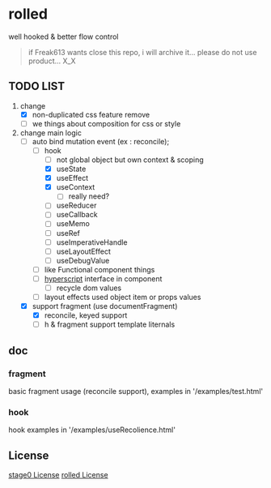 
# rolled
well hooked & better flow control
> if Freak613 wants close this repo, i will archive it...
> please do not use product... X_X

## TODO LIST

1. change
    - [x] non-duplicated css feature remove
    - [ ] we things about composition for css or style
2. change main logic
    - [ ] auto bind mutation event (ex : reconcile);
      - [ ] hook
        - [ ] not global object but own context & scoping
        - [x] useState
        - [x] useEffect
        - [x] useContext
          - [ ] really need?
        - [ ] useReducer
        - [ ] useCallback
        - [ ] useMemo
        - [ ] useRef
        - [ ] useImperativeHandle
        - [ ] useLayoutEffect
        - [ ] useDebugValue
      - [ ] like Functional component things
      - [ ] [hyperscript](https://github.com/hyperhype/hyperscript) interface in component
        - [ ] recycle dom values
      - [ ] layout effects used object item or props values
    - [x] support fragment (use documentFragment)
      - [x] reconcile, keyed support
      - [ ] h & fragment support template liternals
## doc

### fragment
basic fragment usage (reconcile support),
examples in '/examples/test.html'

### hook
hook examples in '/examples/useRecolience.html'

## License
[stage0 License](https://github.com/Freak613/stage0/blob/master/LICENSE)
[rolled License](https://github.com/CreeJee/rolled/blob/master/LICENSE)
